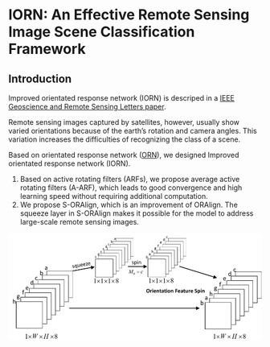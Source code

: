 # IORN: An Effective Remote Sensing Image Scene Classification Framework

## Introduction
Improved orientated response network (IORN) is descriped in a [IEEE Geoscience and Remote Sensing Letters paper](https://ieeexplore.ieee.org/document/8434220/).

Remote sensing images captured by satellites, however, usually show varied orientations because of the earth’s rotation and camera angles. This variation increases the difficulties of recognizing the class of a scene. 

Based on orientated response network ([ORN](https://arxiv.org/abs/1701.01833)), we designed Improved orientated response network (IORN).
1.  Based on active rotating filters (ARFs), we propose average active rotating filters (A-ARF), which leads to good convergence and high learning speed without requiring additional computation.
2.  We propose S-ORAlign, which is an improvement of ORAlign. The squeeze layer in S-ORAlign makes it possible for the model to address large-scale remote sensing images. 
<img src='pic/S-ORAlign.png' width='600'>

